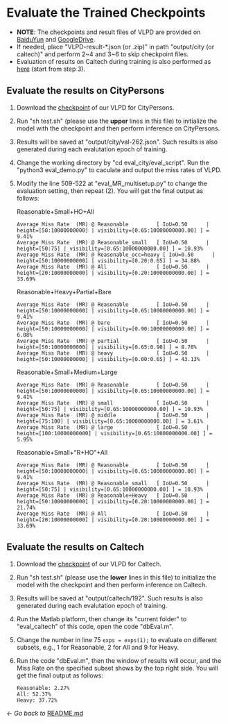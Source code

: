 # Evaluate the Trained Checkpoints

* **NOTE**: The checkpoints and result files of VLPD are provided on [BaiduYun](https://pan.baidu.com/s/1rF8TEXybCdDUWO-HvzxbbQ?pwd=VLPD) and [GoogleDrive](https://drive.google.com/drive/folders/1rcGjK36zDZqxULoAztexupjxNlB0U4F6?usp=sharing). 
* If needed, place "VLPD-result-*.json (or .zip)" in path "output/city (or caltech)" and perform 2\~4 and 3\~6 to skip checkpoint files. 
* Evaluation of results on Caltech during training is also performed as [here](#evaluate-the-results-on-caltech) (start from step 3).

## Evaluate the results on CityPersons

1. Download the [checkpoint](#evaluate-the-trained-checkpoints) of our VLPD for CityPersons.

2. Run "sh test.sh" (please use the **upper** lines in this file)  to initialize the model with the checkpoint and then perform inference on CityPersons. 

3. Results will be saved at "output/city/val-262.json". Such results is also generated during each evalutation epoch of training. 

4. Change the working directory by "cd eval_city/eval_script". Run the "python3 eval_demo.py" to caculate and output the miss rates of VLPD.

5. Modify the line 509-522 at "eval_MR_multisetup.py" to change the evaluation setting, then repeat (2). You will get the final output as follows: 

    Reasonable+Small+HO+All
    ```
    Average Miss Rate  (MR) @ Reasonable         [ IoU=0.50      | height=[50:10000000000] | visibility=[0.65:10000000000.00] ] = 9.41%
    Average Miss Rate  (MR) @ Reasonable_small   [ IoU=0.50      | height=[50:75] | visibility=[0.65:10000000000.00] ] = 10.93%
    Average Miss Rate  (MR) @ Reasonable_occ=heavy [ IoU=0.50      | height=[50:10000000000] | visibility=[0.20:0.65] ] = 34.88%
    Average Miss Rate  (MR) @ All                [ IoU=0.50      | height=[20:10000000000] | visibility=[0.20:10000000000.00] ] = 33.69%
    ```

    Reasonable+Heavy+Partial+Bare
    ```
    Average Miss Rate  (MR) @ Reasonable         [ IoU=0.50      | height=[50:10000000000] | visibility=[0.65:10000000000.00] ] = 9.41%
    Average Miss Rate  (MR) @ bare               [ IoU=0.50      | height=[50:10000000000] | visibility=[0.90:10000000000.00] ] = 6.08%
    Average Miss Rate  (MR) @ partial            [ IoU=0.50      | height=[50:10000000000] | visibility=[0.65:0.90] ] = 8.78%
    Average Miss Rate  (MR) @ heavy              [ IoU=0.50      | height=[50:10000000000] | visibility=[0.00:0.65] ] = 43.13%
    ```

    Reasonable+Small+Medium+Large
    ```
    Average Miss Rate  (MR) @ Reasonable         [ IoU=0.50      | height=[50:10000000000] | visibility=[0.65:10000000000.00] ] = 9.41%
    Average Miss Rate  (MR) @ small              [ IoU=0.50      | height=[50:75] | visibility=[0.65:10000000000.00] ] = 10.93%
    Average Miss Rate  (MR) @ middle             [ IoU=0.50      | height=[75:100] | visibility=[0.65:10000000000.00] ] = 3.61%
    Average Miss Rate  (MR) @ large              [ IoU=0.50      | height=[100:10000000000] | visibility=[0.65:10000000000.00] ] = 5.95%
    ```

    Reasonable+Small+"R+HO"+All
    ```
    Average Miss Rate  (MR) @ Reasonable         [ IoU=0.50      | height=[50:10000000000] | visibility=[0.65:10000000000.00] ] = 9.41%
    Average Miss Rate  (MR) @ Reasonable_small   [ IoU=0.50      | height=[50:75] | visibility=[0.65:10000000000.00] ] = 10.93%
    Average Miss Rate  (MR) @ Reasonable+Heavy   [ IoU=0.50      | height=[50:10000000000] | visibility=[0.20:10000000000.00] ] = 21.74%
    Average Miss Rate  (MR) @ All                [ IoU=0.50      | height=[20:10000000000] | visibility=[0.20:10000000000.00] ] = 33.69%
    ```

## Evaluate the results on Caltech

1. Download the [checkpoint](#evaluate-the-trained-checkpoints) of our VLPD for Caltech.

2. Run "sh test.sh" (please use the **lower** lines in this file) to initialize the model with the checkpoint and then perform inference on Caltech. 

3. Results will be saved at "output/caltech/192". Such results is also generated during each evalutation epoch of training. 

4. Run the Matlab platform, then change its "current folder" to "eval_caltech" of this code, open the code "dbEval.m". 

5. Change the number in line 75 ``exps = exps(1);`` to evaluate on different subsets, e.g., 1 for Reasonable, 2 for All and 9 for Heavy. 

6. Run the code "dbEval.m", then the window of results will occur, and the Miss Rate on the specified subset shows by the top right side.
You will get the final output as follows: 

    ```
    Reasonable: 2.27%
    All: 52.37%
    Heavy: 37.72%
    ```

*← Go back to* [README.md](https://github.com/lmy98129/VLPD)